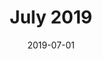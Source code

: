 ---
date: 2019-07-01
title:  July 2019
category: programme-trailers
code: <iframe src="https://player.vimeo.com/video/438518132?color=b4d7ad&title=0&byline=0&portrait=0" width="640" height="360" frameborder="0" allow="autoplay; fullscreen" allowfullscreen></iframe>
---